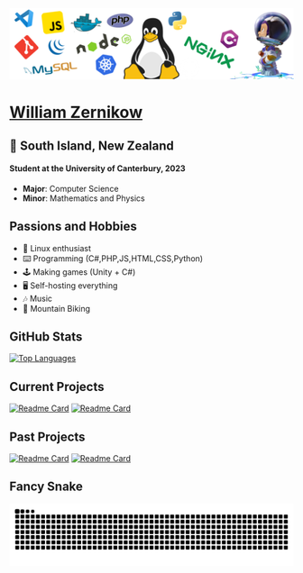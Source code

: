 ![image](https://raw.githubusercontent.com/wzern/wzern/main/banner-transparent.png)

<h1><a href="https://www.wzernikow.com/" target="_blank">William Zernikow</a></h1>
<h2>📍 South Island, New Zealand</h2>
<h4>Student at the University of Canterbury, 2023</h4>
<ul>
  <li><strong>Major</strong>: Computer Science</li>
  <li><strong>Minor</strong>: Mathematics and Physics</li>
</ul>

<h2>Passions and Hobbies</h2>
<ul>
  <li>🐧 Linux enthusiast</li>
  <li>⌨️ Programming (C#,PHP,JS,HTML,CSS,Python)</li>
  <li>🕹️ Making games (Unity + C#)</li>
  <li>🖥️ Self-hosting everything</li>
  <li>🎶 Music</li>
  <li>🚵 Mountain Biking</li>
</ul>

<h2>GitHub Stats</h2>

[![Top Languages](https://gh-stats.wzernikow.com/api/top-langs?theme=github_dark&layout=compact&username=wzern&langs_count=8)](https://github.com/wzern?tab=repositories)

<h2>Current Projects</h2>

[![Readme Card](https://gh-stats.wzernikow.com/api/pin?username=wzern&repo=weather-pi-project&theme=github_dark)](https://github.com/wzern/weather-pi-project)
[![Readme Card](https://gh-stats.wzernikow.com/api/pin?username=wzern&repo=learning-react-js&theme=github_dark)](https://github.com/wzern/learning-react-js)

<h2>Past Projects</h2>

[![Readme Card](https://gh-stats.wzernikow.com/api/pin?username=wzern&repo=12DGT-Maths-Game&theme=github_dark)](https://github.com/wzern/12DGT-Maths-Game)
[![Readme Card](https://gh-stats.wzernikow.com/api/pin?username=wzern&repo=Retribution&theme=github_dark)](https://github.com/wzern/Retribution)

<h2>Fancy Snake</h2>
<img src="https://raw.githubusercontent.com/wzern/wzern/output/snake.svg" alt="Snake animation" />
